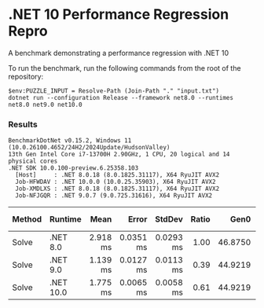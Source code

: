 # .NET 10 Performance Regression Repro

A benchmark demonstrating a performance regression with .NET 10

To run the benchmark, run the following commands from the root of the repository:

```pwsh
$env:PUZZLE_INPUT = Resolve-Path (Join-Path "." "input.txt")
dotnet run --configuration Release --framework net8.0 --runtimes net8.0 net9.0 net10.0
```

### Results

```text
BenchmarkDotNet v0.15.2, Windows 11 (10.0.26100.4652/24H2/2024Update/HudsonValley)
13th Gen Intel Core i7-13700H 2.90GHz, 1 CPU, 20 logical and 14 physical cores
.NET SDK 10.0.100-preview.6.25358.103
  [Host]     : .NET 8.0.18 (8.0.1825.31117), X64 RyuJIT AVX2
  Job-HFWDAV : .NET 10.0.0 (10.0.25.35903), X64 RyuJIT AVX2
  Job-XMDLXS : .NET 8.0.18 (8.0.1825.31117), X64 RyuJIT AVX2
  Job-NFJGQR : .NET 9.0.7 (9.0.725.31616), X64 RyuJIT AVX2
```

| Method | Runtime   | Mean     | Error     | StdDev    | Ratio | Gen0    | Gen1    | Allocated | Alloc Ratio |
|------- |---------- |---------:|----------:|----------:|------:|--------:|--------:|----------:|------------:|
| Solve  | .NET 8.0  | 2.918 ms | 0.0351 ms | 0.0293 ms |  1.00 | 46.8750 | 11.7188 | 600.94 KB |        1.00 |
| Solve  | .NET 9.0  | 1.139 ms | 0.0127 ms | 0.0113 ms |  0.39 | 44.9219 | 11.7188 | 562.14 KB |        0.94 |
| Solve  | .NET 10.0 | 1.775 ms | 0.0065 ms | 0.0058 ms |  0.61 | 44.9219 | 11.7188 | 562.14 KB |        0.94 |
